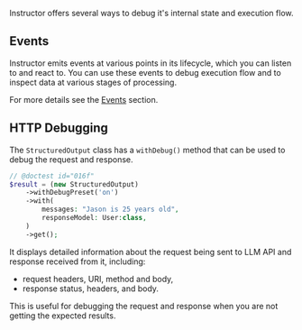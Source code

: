 Instructor offers several ways to debug it's internal state and execution flow.

## Events

Instructor emits events at various points in its lifecycle, which you can listen to
and react to. You can use these events to debug execution flow and to inspect
data at various stages of processing.

For more details see the [Events](events.mdx) section.


## HTTP Debugging

The `StructuredOutput` class has a `withDebug()` method that can be used to debug the request and response.

```php
// @doctest id="016f"
$result = (new StructuredOutput)
    ->withDebugPreset('on')
    ->with(
        messages: "Jason is 25 years old",
        responseModel: User:class,
    )
    ->get();
```

It displays detailed information about the request being sent to LLM API and response received from it,
including:

 - request headers, URI, method and body,
 - response status, headers, and body.

This is useful for debugging the request and response when you are not getting the expected results.


